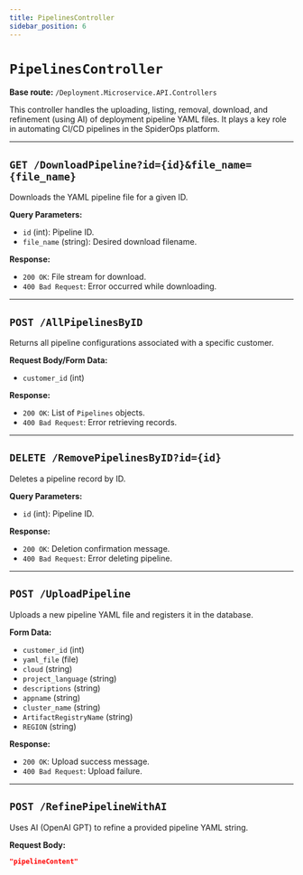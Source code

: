 ```yaml
---
title: PipelinesController
sidebar_position: 6
---
```


# `PipelinesController`

**Base route:** `/Deployment.Microservice.API.Controllers`

This controller handles the uploading, listing, removal, download, and refinement (using AI) of deployment pipeline YAML files. It plays a key role in automating CI/CD pipelines in the SpiderOps platform.

---

## `GET /DownloadPipeline?id={id}&file_name={file_name}`

Downloads the YAML pipeline file for a given ID.

**Query Parameters:**
- `id` (int): Pipeline ID.
- `file_name` (string): Desired download filename.

**Response:**
- `200 OK`: File stream for download.
- `400 Bad Request`: Error occurred while downloading.

---

## `POST /AllPipelinesByID`

Returns all pipeline configurations associated with a specific customer.

**Request Body/Form Data:**
- `customer_id` (int)

**Response:**
- `200 OK`: List of `Pipelines` objects.
- `400 Bad Request`: Error retrieving records.

---

## `DELETE /RemovePipelinesByID?id={id}`

Deletes a pipeline record by ID.

**Query Parameters:**
- `id` (int): Pipeline ID.

**Response:**
- `200 OK`: Deletion confirmation message.
- `400 Bad Request`: Error deleting pipeline.

---

## `POST /UploadPipeline`

Uploads a new pipeline YAML file and registers it in the database.

**Form Data:**
- `customer_id` (int)
- `yaml_file` (file)
- `cloud` (string)
- `project_language` (string)
- `descriptions` (string)
- `appname` (string)
- `cluster_name` (string)
- `ArtifactRegistryName` (string)
- `REGION` (string)

**Response:**
- `200 OK`: Upload success message.
- `400 Bad Request`: Upload failure.

---

## `POST /RefinePipelineWithAI`

Uses AI (OpenAI GPT) to refine a provided pipeline YAML string.

**Request Body:**
```json
"pipelineContent"
